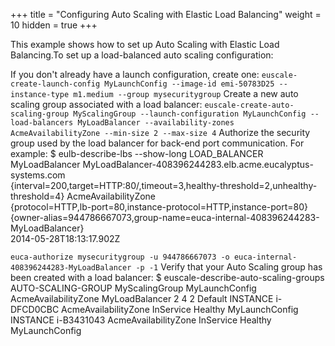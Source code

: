 +++
title = "Configuring Auto Scaling with Elastic Load Balancing"
weight = 10
hidden = true
+++

This example shows how to set up Auto Scaling with Elastic Load Balancing.To set up a load-balanced auto scaling configuration: 

If you don't already have a launch configuration, create one: `euscale-create-launch-config MyLaunchConfig --image-id emi-50783D25 --instance-type m1.medium --group mysecuritygroup` Create a new auto scaling group associated with a load balancer: `euscale-create-auto-scaling-group MyScalingGroup --launch-configuration MyLaunchConfig --load-balancers MyLoadBalancer --availability-zones AcmeAvailabilityZone --min-size 2 --max-size 4` Authorize the security group used by the load balancer for back-end port communication. For example: 
    $ eulb-describe-lbs --show-long
    LOAD_BALANCER	MyLoadBalancer	MyLoadBalancer-408396244283.elb.acme.eucalyptus-systems.com			
    {interval=200,target=HTTP:80/,timeout=3,healthy-threshold=2,unhealthy-threshold=4}		AcmeAvailabilityZone		
    {protocol=HTTP,lb-port=80,instance-protocol=HTTP,instance-port=80}					
    {owner-alias=944786667073,group-name=euca-internal-408396244283-MyLoadBalancer}		
    2014-05-28T18:13:17.902Z

`euca-authorize mysecuritygroup -u 944786667073 -o euca-internal-408396244283-MyLoadBalancer -p -1` Verify that your Auto Scaling group has been created with a load balancer: 
    $ euscale-describe-auto-scaling-groups
    AUTO-SCALING-GROUP	MyScalingGroup	MyLaunchConfig	AcmeAvailabilityZone	MyLoadBalancer	2	4	2	Default
    INSTANCE	i-DFCD0CBC	AcmeAvailabilityZone	InService	Healthy	MyLaunchConfig
    INSTANCE	i-B3431043	AcmeAvailabilityZone	InService	Healthy	MyLaunchConfig

